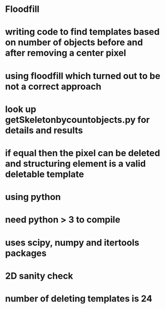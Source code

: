 # Floodfill
# writing code to find templates based on number of objects before and after removing a center pixel
# using floodfill which turned out to be not a correct approach
# look up getSkeletonbycountobjects.py for details and results
# if equal then the pixel can be deleted and structuring element is a valid deletable template
# using python
# need python > 3 to compile
# uses scipy, numpy and itertools packages
# 2D sanity check 
# number of deleting templates is 24

